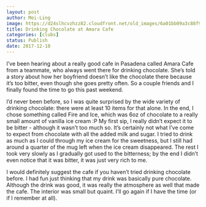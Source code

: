 ```yaml
---
layout: post
author: Mei-Ling
image: https://d24slhcvzhzz82.cloudfront.net/old_images/6a01bb09a3c88f970d01b7c936a83d970b-pi.jpg
title: Drinking Chocolate at Amara Cafe
categories: [clubs]
status: Publish
date: 2017-12-10
---
```


I’ve been hearing about a really good cafe in Pasadena called Amara Cafe from a teammate, who always went there for drinking chocolate. She’s told a story about how her boyfriend doesn’t like the chocolate there because it’s too bitter, even though she goes pretty often. So a couple friends and I finally found the time to go this past weekend.

I’d never been before, so I was quite surprised by the wide variety of drinking chocolate: there were at least 10 items for that alone. In the end, I chose something called Fire and Ice, which was 6oz of chocolate to a really small amount of vanilla ice cream :P
My first sip, I really didn’t expect it to be bitter - although it wasn’t too much so. It’s certainly not what I’ve come to expect from chocolate with all the added milk and sugar. I tried to drink as much as I could through my ice cream for the sweetness, but I still had around a quarter of the mug left when the ice cream disappeared. The rest I took very slowly as I gradually got used to the bitterness; by the end I didn’t even notice that it was bitter, it was just very rich to me.

I would definitely suggest the cafe if you haven’t tried drinking chocolate before. I had fun just thinking that my drink was basically pure chocolate. Although the drink was good, it was really the atmosphere as well that made the cafe. The interior was small but quaint. I’ll go again if I have the time (or if I remember at all).

